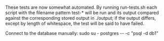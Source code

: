 These tests are now somewhat automated. By running run-tests.sh each script with the filename pattern test-* will be run
and its output compared against the corresponding stored output in ./output; if the output differs, except by length of
whitespace, the test will be said to have failed.

Connect to the database manually:
  sudo su - postgres -- -c "psql -d db1"

